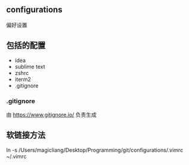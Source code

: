 ## configurations
偏好设置

## 包括的配置

- idea
- sublime text
- zshrc
- iterm2
- .gitignore


### .gitignore
由
https://www.gitignore.io/
负责生成

## 软链接方法

ln -s /Users/magicliang/Desktop/Programming/git/configurations/.vimrc  ~/.vimrc
